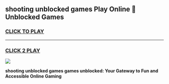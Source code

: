 
## shooting unblocked games Play Online 👋 Unblocked Games
<h3>
<a href="https://premium.freeplayer.one?title=shooting_unblocked_games&ref=19F">CLICK TO PLAY</a></h3>
<hr>

<h3>
<a href="https://premium.freeplayer.one?title=shooting_unblocked_games&ref=19F">CLICK 2 PLAY</a>
  
</h3>

<a href="https://premium.freeplayer.one?title=shooting_unblocked_games&ref=19F"><img src="https://clearcache.store/games.png"></a>


**shooting unblocked games games unblocked: Your Gateway to Fun and Accessible Online Gaming**
